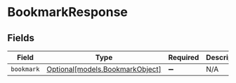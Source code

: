 # BookmarkResponse


## Fields

| Field                                                          | Type                                                           | Required                                                       | Description                                                    |
| -------------------------------------------------------------- | -------------------------------------------------------------- | -------------------------------------------------------------- | -------------------------------------------------------------- |
| `bookmark`                                                     | [Optional[models.BookmarkObject]](../models/bookmarkobject.md) | :heavy_minus_sign:                                             | N/A                                                            |